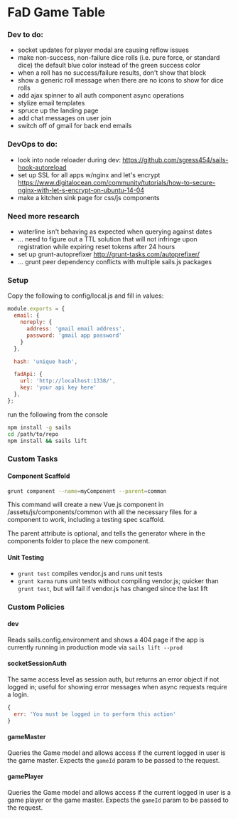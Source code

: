 # FaD Game Table

### Dev to do:

 - socket updates for player modal are causing reflow issues
 - make non-success, non-failure dice rolls (i.e. pure force, or standard dice) the default blue color instead of the green success color
 - when a roll has no success/failure results, don't show that block
 - show a generic roll message when there are no icons to show for dice rolls
 - add ajax spinner to all auth component async operations
 - stylize email templates
 - spruce up the landing page
 - add chat messages on user join
 - switch off of gmail for back end emails

### DevOps to do:

 - look into node reloader during dev: https://github.com/sgress454/sails-hook-autoreload
 - set up SSL for all apps w/nginx and let's encrypt https://www.digitalocean.com/community/tutorials/how-to-secure-nginx-with-let-s-encrypt-on-ubuntu-14-04
 - make a kitchen sink page for css/js components

### Need more research

 - waterline isn't behaving as expected when querying against dates
 - ... need to figure out a TTL solution that will not infringe upon registration while expiring reset tokens after 24 hours
 - set up grunt-autoprefixer http://grunt-tasks.com/autoprefixer/
 - ... grunt peer dependency conflicts with multiple sails.js packages

### Setup

Copy the following to config/local.js and fill in values:

```javascript
module.exports = {
  email: {
    noreply: {
      address: 'gmail email address',
      password: 'gmail app password'
    }
  },

  hash: 'unique hash',

  fadApi: {
    url: 'http://localhost:1338/',
    key: 'your api key here'
  },
};
```

run the following from the console


```bash
npm install -g sails
cd /path/to/repo
npm install && sails lift
```

### Custom Tasks

#### Component Scaffold

```bash
grunt component --name=myComponent --parent=common
```

This command will create a new Vue.js component in /assets/js/components/common with all the necessary files for a component to work, including a testing spec scaffold.

The parent attribute is optional, and tells the generator where in the components folder to place the new component.

#### Unit Testing

 - `grunt test` compiles vendor.js and runs unit tests
 - `grunt karma` runs unit tests without compiling vendor.js; quicker than `grunt test`, but will fail if vendor.js has changed since the last lift

### Custom Policies

#### dev

Reads sails.config.environment and shows a 404 page if the app is currently running in production mode via `sails lift --prod`

#### socketSessionAuth

The same access level as session auth, but returns an error object if not logged in; useful for showing error messages when async requests require a login.

```javascript
{
  err: 'You must be logged in to perform this action'
}
```

#### gameMaster

Queries the Game model and allows access if the current logged in user is the game master. Expects the `gameId` param to be passed to the request.

#### gamePlayer

Queries the Game model and allows access if the current logged in user is a game player or the game master. Expects the `gameId` param to be passed to the request.
